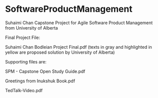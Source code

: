 # SoftwareProductManagement
Suhaimi Chan Capstone Project for Agile Software Product Management from University of Alberta

Final Project File:

Suhaimi Chan Bodleian Project Final.pdf (texts in gray and highlighted in yellow are proposed solution by University of Alberta)

Supporting files are:

SPM - Capstone Open Study Guide.pdf

Greetings from Inukshuk Book.pdf

TedTalk-Video.pdf
